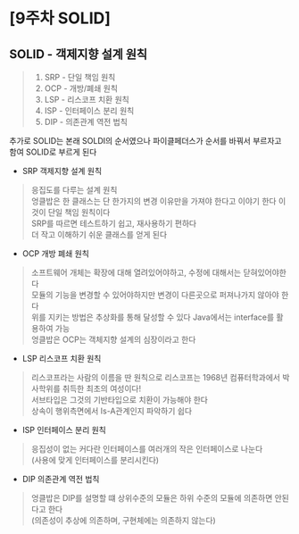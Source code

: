 # \[9주차 SOLID]

## SOLID - 객제지향 설계 원칙    
> 1. SRP - 단일 책임 원칙    
> 2. OCP - 개방/폐쇄 원칙   
> 3. LSP - 리스코프 치환 원칙   
> 4. ISP - 인터페이스 분리 원칙   
> 5. DIP - 의존관계 역전 법칙    

추가로 SOLID는 본래 SOLDI의 순서였으나 파이클페더스가 순서를 바꿔서 부르자고 함여 SOLID로 부르게 된다 

- SRP 객제지향 설계 원칙    
> 응집도를 다루는 설계 원칙   
> 엉클밥은 한 클래스는 단 한가지의 변경 이유만을 가져야 한다고 이야기 한다 이것이 단일 책임 원칙이다     
> SRP를 따르면 테스트하기 쉽고, 재사용하기 편하다      
> 더 작고 이해하기 쉬운 클래스를 얻게 된다      

- OCP 개방 폐쇄 원칙    
> 소프트웨어 개체는 확장에 대해 열려있어야하고, 수정에 대해서는 닫혀있어야한다    
> 모듈의 기능을 변경할 수 있어야하지만 변경이 다른곳으로 퍼져나가지 않아야 한다    
> 위를 지키는 방법은 추상화를 통해 달성할 수 있다 Java에서는 interface를 활용하여 가능    
> 엉클밥은 OCP는 객체지향 설계의 심장이라고 한다     

- LSP 리스코프 치환 원칙     
> 리스코프라는 사람의 이름을 딴 원칙으로 리스코프는 1968년 컴퓨터학과에서 박사학위를 취득한 최초의 여성이다!    
> 서브타입은 그것의 기반타입으로 치환이 가능해야 한다    
> 상속이 행위측면에서 Is-A관계인지 파악하기 쉽다    

- ISP 인터페이스 분리 원칙    
> 응집성이 없는 커다란 인터페이스를 여러개의 작은 인터페이스로 나눈다    
> (사용에 맞게 인터페이스를 분리시킨다)   

- DIP 의존관계 역전 법칙    
> 엉클밥은 DIP를 설명할 떄 상위수준의 모듈은 하위 수준의 모듈에 의존하면 안된다고 한다    
> (의존성이 추상에 의존하며, 구현체에는 의존하지 않는다)   